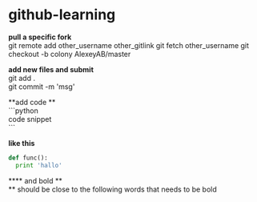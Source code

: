 # github-learning


**pull a specific fork** <br>
git remote add other_username other_gitlink
git fetch other_username 
git checkout -b colony AlexeyAB/master



**add new files and submit**<br>
git add .  <br>
git commit -m 'msg'


**add code ** <br>
\`\`\`python <br>
code snippet <br>
\`\`\`<br>

**like this** <br>
```python
def func():
  print 'hallo'
```


**\*\* and bold ** <br>
\*\* should be close to the following words that needs to be bold

